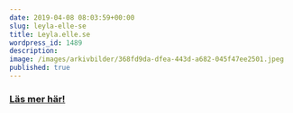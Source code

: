 ```yaml
---
date: 2019-04-08 08:03:59+00:00
slug: leyla-elle-se
title: Leyla.elle.se
wordpress_id: 1489
description: 
image: /images/arkivbilder/368fd9da-dfea-443d-a682-045f47ee2501.jpeg
published: true
---
```



### [Läs mer här! ](https://leyla.elle.se/hur-illa-ar-det-att-sova-med-smink-egentligen/)

